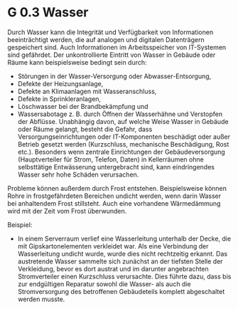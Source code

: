 G 0.3 Wasser
============

Durch Wasser kann die Integrität und Verfügbarkeit von Informationen beeinträchtigt werden, die auf analogen und digitalen Datenträgern gespeichert sind. Auch Informationen im Arbeitsspeicher von IT-Systemen sind gefährdet. Der unkontrollierte Eintritt von Wasser in Gebäude oder Räume kann beispielsweise bedingt sein durch:

* Störungen in der Wasser-Versorgung oder Abwasser-Entsorgung,
* Defekte der Heizungsanlage,
* Defekte an Klimaanlagen mit Wasseranschluss,
* Defekte in Sprinkleranlagen,
* Löschwasser bei der Brandbekämpfung und
* Wassersabotage z. B. durch Öffnen der Wasserhähne und Verstopfen der Abflüsse.
Unabhängig davon, auf welche Weise Wasser in Gebäude oder Räume gelangt, besteht die Gefahr, dass Versorgungseinrichtungen oder IT-Komponenten beschädigt oder außer Betrieb gesetzt werden (Kurzschluss, mechanische Beschädigung, Rost etc.). Besonders wenn zentrale Einrichtungen der Gebäudeversorgung (Hauptverteiler für Strom, Telefon, Daten) in Kellerräumen ohne selbsttätige Entwässerung untergebracht sind, kann eindringendes Wasser sehr hohe Schäden verursachen.

Probleme können außerdem durch Frost entstehen. Beispielsweise können Rohre in frostgefährdeten Bereichen undicht werden, wenn darin Wasser bei anhaltendem Frost stillsteht. Auch eine vorhandene Wärmedämmung wird mit der Zeit vom Frost überwunden.

Beispiel:

* In einem Serverraum verlief eine Wasserleitung unterhalb der Decke, die mit Gipskartonelementen verkleidet war. Als eine Verbindung der Wasserleitung undicht wurde, wurde dies nicht rechtzeitig erkannt. Das austretende Wasser sammelte sich zunächst an der tiefsten Stelle der Verkleidung, bevor es dort austrat und im darunter angebrachten Stromverteiler einen Kurzschluss verursachte. Dies führte dazu, dass bis zur endgültigen Reparatur sowohl die Wasser- als auch die Stromversorgung des betroffenen Gebäudeteils komplett abgeschaltet werden musste.
